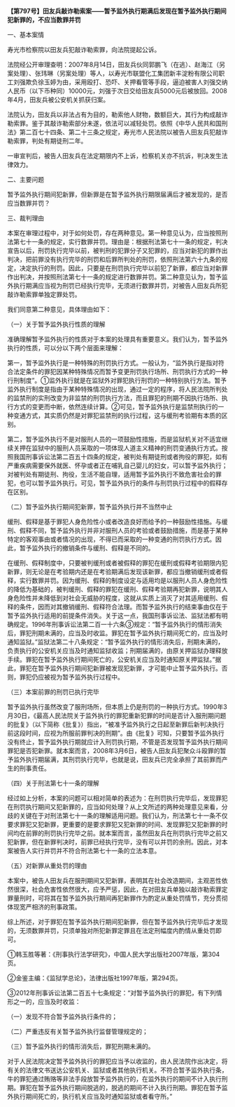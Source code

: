 **【第797号】田友兵敲诈勒索案——暂予监外执行期满后发现在暂予监外执行期间犯新罪的，不应当数罪并罚**

一、基本案情

寿光市检察院以田友兵犯敲诈勒索罪，向法院提起公诉。

法院经公开审理查明：2007年8月14日，田友兵伙同郭鹏飞（在逃）、赵海江（另案处理）、张玮琳（另案处理）等人，以寿光市联盟化工集团新丰淀粉有限公司职工刘强欺负徐玉婷为由，采用殴打、恐吓、关押看管等手段，逼迫被害人刘强交纳人民币（以下币种同）10000元，刘强于次日交给田友兵5000元后被放回。2008年4月，田友兵被公安机关抓获归案。

法院认为，田友兵以非法占有为目的，勒索他人财物，数额巨大，其行为构成敲诈勒索罪。鉴于其敲诈勒索部分未遂，依法可以减轻处罚。依照《中华人民共和国刑法》第二百七十四条、第二十三条之规定，寿光市人民法院以被告人田友兵犯敲诈勒索罪，判处有期徒刑二年。

一审宣判后，被告人田友兵在法定期限内不上诉，检察机关亦不抗诉，判决发生法律效力。

二、主要问题

暂予监外执行期间犯新罪，但新罪是在暂予监外执行期限届满后才被发现的，是否应当数罪并罚？

三、裁判理由

本案在审理过程中，对于如何处罚，存在两种意见。第一种意见认为，应当按照刑法第七十一条的规定，实行数罪并罚。理由是：根据刑法第七十一条的规定，判决宣告以后，刑罚执行完毕以前，被判刑的犯罪分子又犯罪的，应当对新犯的罪作出判决，把前罪没有执行完毕的刑罚和后罪所判处的刑罚，依照刑法第六十九条的规定，决定执行的刑罚。因此，只要是在刑罚执行完毕以前犯了新罪，都应当对新罪作出判决，并按照刑法第七十一条的规定进行数罪并罚。第二种意见认为，暂予监外执行期满应当视为刑罚已经执行完毕，无须进行数罪并罚，对被告人田友兵所犯敲诈勒索罪单独定罪处罚。

我们同意第二种意见，具体理由如下：

（一）关于暂予监外执行性质的理解

准确理解暂予监外执行的性质对于本案的处理具有重要意义。我们认为，暂予监外执行的性质，可以分以下两个层面来理解：

第一，暂予监外执行是一种特殊的刑罚执行方式。一般认为，“监外执行是指对符合法定条件的罪犯因某种特殊情况而暂予变更刑罚执行场所、刑罚执行方式的一种行刑制度”。①监外执行就是在监狱外对罪犯执行刑罚的一种特别执行方法。暂予监外执行制度是指由于某种特殊情况的出现，通过一定的程序，将人民法院所判处的监禁刑的实刑改变为非监禁的刑罚执行方法，而且罪犯的刑期不因执行场所、执行方式的变更而中断，依然连续计算。②可见，暂予监外执行是监禁刑执行的一种变通方式，其实质仍然是对罪犯监禁刑的执行过程，这与缓刑考验期有本质的区别。

第二，暂予监外执行不是对服刑人员的一项鼓励性措施，而是监狱机关对不适宜继续关押在监狱中的服刑人员采取的一项体现人道主义精神的刑罚变通执行方式。按照我国刑事诉讼法第二百五十四条的规定，被判处有期徒刑或者拘役的罪犯，如有严重疾病需要保外就医、怀孕或者正在哺乳自己婴儿的妇女，可以暂予监外执行；对被判处有期徒刑、拘役，生活不能自理，适用暂予监外执行不致危害社会的罪犯，也可以暂予监外执行。可见，暂予监外执行的条件与刑罚执行过程中的假释存在区别。

（二）暂予监外执行期间犯新罪，暂予监外执行并不当然中止

缓刑、假释是基于罪犯人身危险性小或者改造良好而给予的一种鼓励性措施。与缓刑、假释不同，暂予监外执行并非对服刑人员的考验或者鼓励措施，而是基于某种特定的客观事由或者情况的出现，不得已而采取的一种变通的刑罚执行方式。因此，暂予监外执行的撤销条件与缓刑、假释是不同的。

在缓刑、假释制度中，只要被判缓刑或者被假释的罪犯在缓刑或假释考验期限内犯新罪，则无论是在考验期内还是在考验期满后发现该新罪，都应当撤销缓刑或者假释，实行数罪并罚。因为缓刑、假释的制度设定与适用均是以服刑人员人身危险性的降低为基础的，被判缓刑、假释的罪犯在缓刑、假释考验期再犯新罪，说明其人身危险性并未降低到对社会无威胁的程度，这就从实质上消灭了对其适用缓刑、假释的条件，因而对其撤销缓刑、假释符合法理。而暂予监外执行的结束事由仅在于暂予监外执行适用的前提条件消失。关于这一点，我国刑事诉讼法、监狱法都有明确规定。1996年刑事诉讼法第二百一十六条③规定：“暂予监外执行的情形消失后，罪犯刑期未满的，应当及时收监。罪犯在暂予监外执行期间死亡的，应当及时通知监狱。”监狱法第二十八条规定：“暂予监外执行的情形消失后，刑期未满的，负责执行的公安机关应当及时通知监狱收监；刑期届满的，由原关押监狱办理释放手续。罪犯在暂予监外执行期间死亡的，公安机关应当及时通知原关押监狱。”据此，罪犯在暂予监外执行期间犯新罪被发现犯新罪，才可能中止暂予监外执行。否则，罪犯仍应被视为暂予监外执行过程中。

（三）本案前罪的刑罚已执行完毕

暂予监外执行虽然改变了服刑场所，但本质上仍是刑罚的一种执行方式。1990年3月30日，《最高人民法院关于监外执行的罪犯重新犯罪的时间是否计入服刑期问题的批复》（以下简称《批复》）指出，“被准予监外执行之日起至新罪后新判决执行前这段时间，应视为所服前罪判决的刑期”。由《批复》可知，只要暂予监外执行没有终止，暂予监外执行期就应计入刑罚执行期，不管是否发现暂予监外执行期间罪犯是否犯新罪。就本案而言，2008年3月6日，被告人田友兵犯聚众斗殴罪的暂予监外执行期届满，其刑罚执行完毕，也就是说，田友兵已完全承担了其前罪而产生的刑事责任。

（四）关于刑法第七十一条的理解

经过如上分析，本案的问题可以相对简单的表述为：在刑罚执行完毕后，发现罪犯在刑罚执行期间又犯新罪的，应当如何处理？从上文所述的两种处理意见来看，分歧的关键在于对刑法第七十一条的理解适用问题。我们认为，刑法第七十一条不仅要求罪犯又犯新罪，更重要的是要求罪犯又犯新罪的时间、发现罪犯又犯新罪的时间均在前罪的刑罚执行完毕之前。就本案而言，虽然田友兵在刑罚执行完毕之前又犯新罪，但在新罪判决时，前罪已经执行完毕，没有可以并罚的余刑。因此，对本案被告人实行并罚并不符合刑法第七十一条的立法本意。

（五）对新罪从重处罚的理由

本案中，被告人田友兵在服刑期间又犯新罪，表明其在社会改造期间，主观恶性依然很深，社会危害性依然很大，应予严惩，因此，在对田友兵单独以敲诈勒索罪定罪量刑时，可将其在暂予监外执行期间再犯新罪作为酌定从重处罚情节，充分贯彻体现宽严相济的刑事政策。

综上所述，对于罪犯在暂予监外执行期间犯新罪，但在暂予监外执行完毕后才发现的，无须数罪并罚，只须单独对所犯新罪定罪且在法定刑幅度内酌情从重处罚即可。

①韩玉胜等著：《刑事执行法学研究》，中国人民大学出版社2007年版，第304页。

②金鉴主编：《监狱学总论》，法律出版社1997年版，第294页。

③2012年刑事诉讼法第二百五十七条规定：“对暂予监外执行的罪犯，有下列情形之一的，应当及时收监：

（一）发现不符合暂予监外执行条件的；

（二）严重违反有关暂予监外执行监督管理规定的；

（三）暂予监外执行的情形消失后，罪犯刑期未满的。

对于人民法院决定暂予监外执行的罪犯应当予以收监的，由人民法院作出决定，将有关的法律文书送达公安机关、监狱或者其他执行机关。不符合暂予监外执行条，牛的罪犯通过贿赂等非法手段放暂予监外执行的，在监外执行的期间不计入执行刑期。罪犯在暂予监外执行期间脱逃的，脱逃的期间不计入执行刑期。罪犯在暂予监外执行期间死亡的，执行机关应当及时通知监狱或者看守所。”